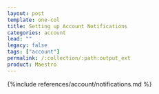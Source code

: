 ```yaml
---
layout: post
template: one-col
title: Setting up Account Notifications
categories: account
lead: ""
legacy: false
tags: ["account"]
permalink: /:collection/:path:output_ext
product: Maestro
---
```




{%include references/account/notifications.md %}

